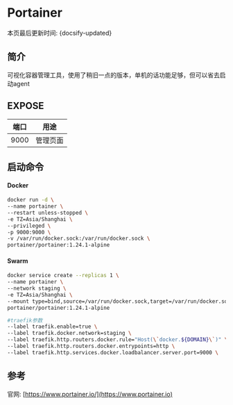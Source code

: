 # Portainer

本页最后更新时间: {docsify-updated}

## 简介

可视化容器管理工具，使用了稍旧一点的版本，单机的话功能足够，但可以省去启动agent

## EXPOSE

| 端口   | 用途   |
| ---- | ---- |
| 9000 | 管理页面 |



## 启动命令

<!-- tabs:start -->
#### **Docker**
```bash
docker run -d \
--name portainer \
--restart unless-stopped \
-e TZ=Asia/Shanghai \
--privileged \
-p 9000:9000 \
-v /var/run/docker.sock:/var/run/docker.sock \
portainer/portainer:1.24.1-alpine
```


#### **Swarm**
```bash
docker service create --replicas 1 \
--name portainer \
--network staging \
-e TZ=Asia/Shanghai \
--mount type=bind,source=/var/run/docker.sock,target=/var/run/docker.sock \
portainer/portainer:1.24.1-alpine

#traefik参数
--label traefik.enable=true \
--label traefik.docker.network=staging \
--label traefik.http.routers.docker.rule="Host(\`docker.${DOMAIN}\`)" \
--label traefik.http.routers.docker.entrypoints=http \
--label traefik.http.services.docker.loadbalancer.server.port=9000 \
```

<!-- tabs:end -->



## 参考

官网: [https://www.portainer.io/](https://www.portainer.io)
